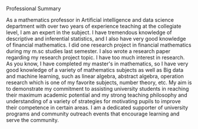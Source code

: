 Professional Summary 


As a mathematics professor in Artificial intelligence and data science department with over two years of experience teaching at the collegiate level, I am an expert in the subject. I have tremendous knowledge of descriptive and inferential statistics, and I also have very good knowledge of financial mathematics. I did one research project in financial mathematics during my m.sc studies last semester. I also wrote a research paper regarding my research project topic. I have too much interest in research. As you know, I have completed my master's in mathematics, so I have very good knowledge of a variety of mathematics subjects as well as Big data and machine learning, such as linear algebra, abstract algebra, operation research which is one of my favorite subjects, number theory, etc. My aim is to demonstrate my commitment to assisting university students in reaching their maximum academic potential and my strong teaching philosophy and understanding of a variety of strategies for motivating pupils to improve their competence in certain areas. I am a dedicated supporter of university programs and community outreach events that encourage learning and serve the community.

